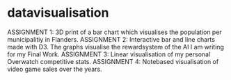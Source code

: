 # datavisualisation
ASSIGNMENT 1: 3D print of a bar chart which visualises the population per municipalitiy in Flanders.
ASSIGNMENT 2: Interactive bar and line charts made with D3. The graphs visualise the rewardsystem of the AI I am writing for my Final Work.
ASSIGNMENT 3: Linear visualisation of my personal Overwatch competitive stats.
ASSIGNMENT 4: Notebased visualisation of video game sales over the years.